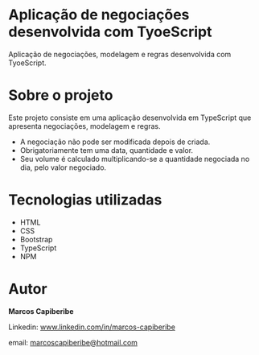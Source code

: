 # Aplicação de negociações desenvolvida com TyoeScript

Aplicação de negociações, modelagem e regras desenvolvida com TyoeScript.


# Sobre o projeto

Este projeto consiste em uma aplicação desenvolvida em TypeScript que apresenta negociações, modelagem e regras.

- A negociação não pode ser modificada depois de criada.
- Obrigatoriamente tem uma data, quantidade e valor.
- Seu volume é calculado multiplicando-se a quantidade negociada no dia, pelo valor negociado.


# Tecnologias utilizadas

* HTML
* CSS 
* Bootstrap
* TypeScript
* NPM

# Autor
<b>Marcos Capiberibe</b>

Linkedin: www.linkedin.com/in/marcos-capiberibe

email: marcoscapiberibe@hotmail.com
